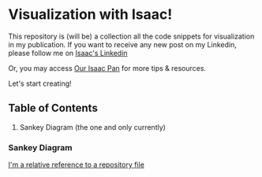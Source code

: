 # Visualization with Isaac!

This repository is (will be) a collection all the code snippets for visualization in my publication. If you want to receive any new post on my Linkedin, please follow me on [Isaac's Linkedin](https://www.linkedin.com/in/isaacpan/)

Or, you may access [Our Isaac Pan](https://www.ourisaacpan.com/) for more tips & resources.

Let's start creating!

## Table of Contents
1. Sankey Diagram (the one and only currently)


### Sankey Diagram
[I'm a relative reference to a repository file](sankey_diagram_two_to_three_fields.ipynb)


